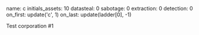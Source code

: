 name: c
initials_assets: 10
datasteal: 0
sabotage: 0
extraction: 0
detection: 0
on_first:
    update('c', 1)
on_last:
    update(ladder[0], -1)

Test corporation #1
